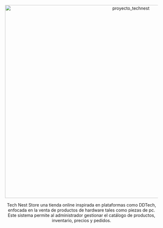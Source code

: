 
<center>
<img width="814" height="634" alt="proyecto_technest" src="https://github.com/user-attachments/assets/d9f307a7-5f58-4054-a328-a211e69b8e90" /> 
<p>Tech Nest Store una tienda online inspirada en plataformas como DDTech, enfocada en la venta de productos de hardware tales como piezas de pc. 
Este sistema permite al administrador gestionar el catálogo de productos, inventario, precios y pedidos.</p>
</center>
